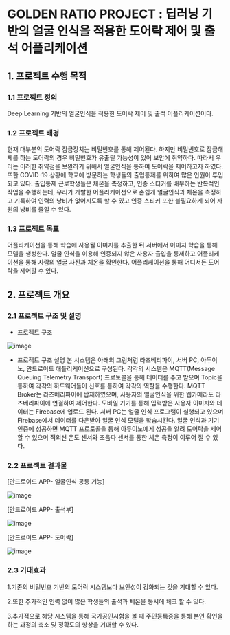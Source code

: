 # GOLDEN RATIO PROJECT : 딥러닝 기반의 얼굴 인식을 적용한 도어락 제어 및 출석 어플리케이션
## 1. 프로젝트 수행 목적
### 1.1 프로젝트 정의
Deep Learning 기반의 얼굴인식을 적용한 도어락 제어 및 출석 어플리케이션이다. 

### 1.2 프로젝트 배경
 현재 대부분의 도어락 잠금장치는 비밀번호를 통해 제어된다. 하지만 비밀번호로 잠금해제를 하는 도어락의 경우
 비밀번호가 유출될 가능성이 있어 보안에 취약하다. 따라서 우리는 이러한 취약점을 보완하기 위해서 얼굴인식을 통하여 도어락을 제어하고자 하였다.
 또한 COVID-19 상황에 학교에 방문하는 학생들의 출입통제를 위하여 많은 인원이 투입되고 있다. 
 출입통제 근로학생들은 체온을 측정하고, 인증 스티커를 배부하는 반복적인 작업을 수행하는데, 우리가 개발한 어플리케이션으로 손쉽게 얼굴인식과 체온을 측정하고 기록하여 인력의 낭비가 없어지도록 할 수 있고
 인증 스티커 또한 불필요하게 되어 자원의 낭비를 줄일 수 있다.


### 1.3 프로젝트 목표
 어플리케이션을 통해 학습에 사용될 이미지를 추출한 뒤 서버에서 이미지 학습을 통해 모델을 생성한다. 얼굴 인식을 이용해 인증되지 않은 사용자 출입을 통제하고 어플리케이션을 통해 사람의 얼굴 사진과 체온을 확인한다. 어플리케이션을 통해 어디서든 도어락을 제어할 수 있다.

## 2. 프로젝트 개요
### 2.1 프로젝트 구조 및 설명
-	프로젝트 구조

 ![image](https://user-images.githubusercontent.com/86017069/122479906-d234f800-d006-11eb-81fc-5ac3ea77f605.png)


-	프로젝트 구조 설명
본 시스템은 아래의 그림처럼 라즈베리파이, 서버 PC, 아두이노, 안드로이드 애플리케이션으로 구성된다. 각각의 시스템은 MQTT(Message Queuing Telemetry Transport) 프로토콜을 통해 데이터를 주고 받으며 Topic을 통하여 각각의 하드웨어들이 신호를 통하여 각각의 역할을 수행한다. MQTT Broker는 라즈베리파이에 탑재하였으며, 사용자의 얼굴인식을 위한 웹카메라도 라즈베리파이에 연결하여 제어한다. 모바일 기기를 통해 입력받은 사용자 이미지와 데이터는 Firebase에 업로드 된다. 서버 PC는 얼굴 인식 프로그램이 실행되고 있으며 Firebase에서 데이터를 다운받아 얼굴 인식 모델을 학습시킨다. 얼굴 인식과 기기 인증에 성공하면 MQTT 프로토콜을 통해 아두이노에게 성공을 알려 도어락을 제어할 수 있으며 적외선 온도 센서와 초음파 센서를 통한 체온 측정이 이루어 질 수 있다.  


### 2.2 프로젝트 결과물
[안드로이드 APP- 얼굴인식 공통 기능]

![image](https://user-images.githubusercontent.com/86017069/122480737-59cf3680-d008-11eb-918e-470968faad09.png)

[안드로이드 APP- 출석부]

![image](https://user-images.githubusercontent.com/86017069/122480754-63f13500-d008-11eb-9b24-db6c6ead12e7.png)

[안드로이드 APP- 도어락]

![image](https://user-images.githubusercontent.com/86017069/122480761-694e7f80-d008-11eb-8801-e41ea1acf9c5.png)


### 2.3 기대효과
1.기존의 비밀번호 기반의 도어락 시스템보다 보안성이 강화되는 것을 기대할 수 있다.

2.또한 추가적인 인력 없이 많은 학생들의 출석과 체온을 동시에 체크 할 수 있다.

3.추가적으로 해당 시스템을 통해 국가공인시험을 볼 때 주민등록증을 통해 본인 확인을 하는 과정의 축소 및 정확도의 향상을 기대할 수 있다.






